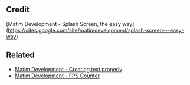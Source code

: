 ## Credit

[Matim Development - Splash Screen, the easy way]
(https://sites.google.com/site/matimdevelopment/splash-screen---easy-way)

## Related

* [Matim Development - Creating text properly](https://sites.google.com/site/matimdevelopment/creating-text)
* [Matim Development - FPS Counter](https://sites.google.com/site/matimdevelopment/fps-counter)